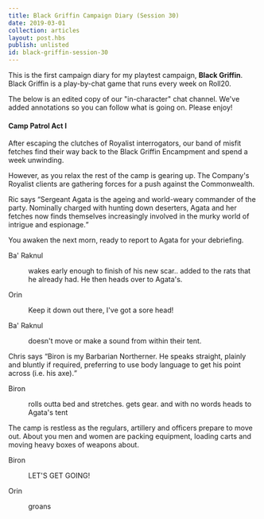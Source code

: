 ```yaml
---
title: Black Griffin Campaign Diary (Session 30)
date: 2019-03-01
collection: articles
layout: post.hbs
publish: unlisted
id: black-griffin-session-30
---
```

<p>This is the first campaign diary for my playtest campaign, <strong>Black Griffin</strong>. Black Griffin is a play-by-chat game that runs every week on Roll20.</p>

<p>The below is an edited copy of our "in-character" chat channel. We've added annotations so you can follow what is going on. Please enjoy!</p>

<section class="chat">

<h4>Camp Patrol Act I</h4>

<p>After escaping the clutches of Royalist interrogators, our band of misfit fetches find their way back to the Black Griffin Encampment and spend a week unwinding.</p>

<p>However, as you relax the rest of the camp is gearing up. The Company's Royalist clients are gathering forces for a push against the Commonwealth.</p>

<aside class="chat">
  Ric says <q>Sergeant Agata is the ageing and world-weary commander of the party. Nominally charged with hunting down deserters, Agata and her fetches now finds themselves increasingly involved in the murky world of intrigue and espionage.</q>
</aside>

<p>You awaken the next morn, ready to report to Agata for your debriefing.</p>

<dl>
<dt>Ba' Raknul</dt>
<dd class="action">
  <p>wakes early enough to finish of his new scar.. added to the rats that he already had. He then heads over to Agata's.</p>
</dd>
<dt>Orin</dt>
<dd>
  <p>Keep it down out there, I've got a sore head!</p>
</dd>
<dt>Ba' Raknul</dt>
<dd class="action">
  <p>doesn't move or make a sound from within their tent.</p>
</dd>
</dl>

<aside>
  Chris says <q>Biron is my Barbarian Northerner. He speaks straight, plainly and bluntly if required, preferring to use body language to get his point across (i.e. his axe).</q>
</aside>

<dl>
<dt>Biron</dt>
<dd class="action">
  <p>rolls outta bed and stretches. gets gear. and with no words heads to Agata's tent</p>
</dd>
</dl>

<p>The camp is restless as the regulars, artillery and officers prepare to move out. About you men and women are packing equipment, loading carts and moving heavy boxes of weapons about.</p>

<dl>
<dt>Biron</dt>
<dd>
  <p>LET'S GET GOING!</p>
</dd>
<dt>Orin</dt>
<dd class="action">
  <p>groans</p>
</dd>
</dl>

</section>

